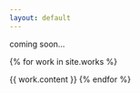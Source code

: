 ```yaml
---
layout: default
---
```

coming soon...

{% for work in site.works %}
<div class="work">
  {{ work.content }}
{% endfor %}
